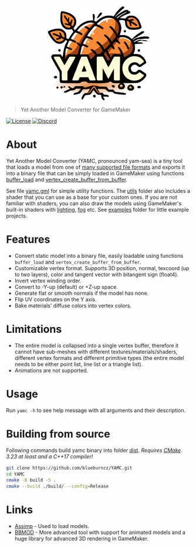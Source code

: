 <p align="center">
  <img src="Logo.svg" height="256px" alt="Logo"/>
</p>

> Yet Another Model Converter for GameMaker

[![License](https://img.shields.io/github/license/blueburncz/YAMC)](LICENSE)
[![Discord](https://img.shields.io/discord/298884075585011713?label=Discord)](https://discord.gg/ep2BGPm)

# About
Yet Another Model Converter (YAMC, pronounced yam-sea) is a tiny tool that loads
a model from one of [many supported file formats](https://github.com/assimp/assimp/blob/master/doc/Fileformats.md)
and exports it into a binary file that can be simply loaded in GameMaker using
functions [buffer_load](https://manual.yoyogames.com/GameMaker_Language/GML_Reference/Buffers/buffer_load.htm)
and [vertex_create_buffer_from_buffer](https://manual.yoyogames.com/GameMaker_Language/GML_Reference/Drawing/Primitives/vertex_create_buffer_from_buffer.htm).

See file [yamc.gml](utils/yamc.gml) for simple utility functions. The
[utils](utils) folder also includes a shader that you can use as a base for your
custom ones. If you are not familiar with shaders, you can also draw the models
using GameMaker's built-in shaders with [lighting](https://manual.yoyogames.com/GameMaker_Language/GML_Reference/Drawing/Lighting/Lighting.htm),
[fog](https://manual.yoyogames.com/GameMaker_Language/GML_Reference/Drawing/GPU_Control/gpu_set_fog.htm)
etc. See [examples](examples) folder for little example projects.

# Features
* Convert static model into a binary file, easily loadable using functions `buffer_load` and `vertex_create_buffer_from_buffer`.
* Customizable vertex format. Supports 3D position, normal, texcoord (up to two layers), color and tangent vector with bitangent sign (float4).
* Invert vertex winding order.
* Convert to -Y-up (default) or +Z-up space.
* Generate flat or smooth normals if the model has none.
* Flip UV coordinates on the Y axis.
* Bake materials' diffuse colors into vertex colors.

# Limitations
* The entire model is collapsed into a single vertex buffer, therefore it cannot have sub-meshes with different textures/materials/shaders, different vertex formats and different primitive types (the entire model needs to be either point list, line list or a triangle list).
* Animations are not supported.

# Usage
Run `yamc -h` to see help message with all arguments and their description.

# Building from source
Following commands build yamc binary into folder [dist](dist).
*Requires [CMake](https://cmake.org/) 3.23 at least and a C++17 compiler!*

```sh
git clone https://github.com/blueburncz/YAMC.git
cd YAMC
cmake -B build -S .
cmake --build ./build/ --config=Release
```

# Links
* [Assimp](https://github.com/assimp/assimp) - Used to load models.
* [BBMOD](https://github.com/blueburncz/BBMOD) - More advanced tool with support for animated models and a huge library for advanced 3D rendering in GameMaker.
